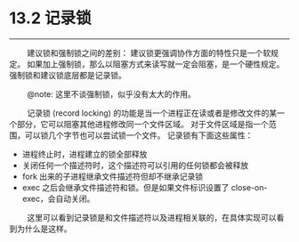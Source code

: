 # 13.2 记录锁
***

&emsp;&emsp;
建议锁和强制锁之间的差别：
建议锁更强调协作方面的特性只是一个软规定。
如果加上强制锁，那么以阻塞方式来读写就一定会阻塞，是一个硬性规定。
强制锁和建议锁底层都是记录锁。

&emsp;&emsp;
@note: 这里不谈强制锁，似乎没有太大的作用。

&emsp;&emsp;
记录锁 (record locking) 的功能是当一个进程正在读或者是修改文件的某一个部分，它可以阻塞其他进程修改同一个文件区域。
对于文件区域是指一个范围，可以锁几个字节也可以尝试锁一个文件。
记录锁有下面这些属性：

+ 进程终止时，进程建立的锁全部释放
+ 关闭任何一个描述符时，这个描述符可以引用的任何锁都会被释放
+ fork 出来的子进程继承文件描述符但却不继承记录锁
+ exec 之后会继承文件描述符和锁。但是如果文件标识设置了 close-on-exec，会自动关闭。

&emsp;&emsp;
这里可以看到记录锁是和文件描述符以及进程相关联的，在具体实现可以看到为什么是这样。